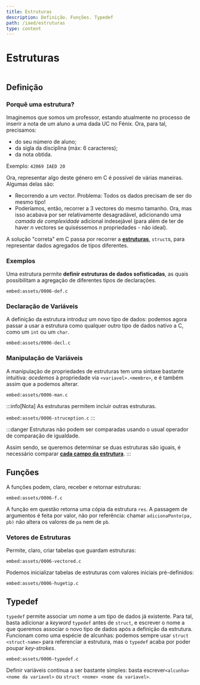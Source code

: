 ```yaml
---
title: Estruturas
description: Definição. Funções. Typedef
path: /iaed/estruturas
type: content
---
```


# Estruturas

```toc

```

## Definição

### Porquê uma estrutura?

Imaginemos que somos um professor, estando atualmente no processo de inserir a nota de um aluno a uma dada UC no Fénix. Ora, para tal, precisamos:

- do seu número de aluno;
- da sigla da disciplina (máx: 6 caracteres);
- da nota obtida.

Exemplo: `42069 IAED 20`

Ora, representar algo deste género em C é possível de várias maneiras. Algumas delas são:

- Recorrendo a um vector. Problema: Todos os dados precisam de ser do mesmo tipo!
- Poderíamos, então, recorrer a 3 vectores do mesmo tamanho. Ora, mas isso acabava por ser relativamente desagradável, adicionando uma _camada de complexidade_ adicional indesejável (para além de ter de haver $n$ vectores se quiséssemos $n$ propriedades - não ideal).

A solução "correta" em C passa por recorrer a [**estruturas**](color:green), `struct`s, para representar dados agregados de tipos diferentes.

### Exemplos

Uma estrutura permite **definir estruturas de dados sofisticadas**, as quais possibilitam a agregação de diferentes tipos de declarações.

`embed:assets/0006-def.c`

### Declaração de Variáveis

A definição da estrutura introduz um novo tipo de dados: podemos agora passar a usar a estrutura como qualquer outro tipo de dados nativo a C, como um `int` ou um `char`.

`embed:assets/0006-decl.c`

### Manipulação de Variáveis

A manipulação de propriedades de estruturas tem uma sintaxe bastante intuitiva: _acedemos_ à propriedade via `<variavel>.<membro>`, e é também assim que a podemos alterar.

`embed:assets/0006-man.c`

:::info[Nota]
As estruturas permitem incluir outras estruturas.

`embed:assets/0006-struception.c`
:::

:::danger
Estruturas não podem ser comparadas usando o usual operador de comparação de igualdade.

Assim sendo, se queremos determinar se duas estruturas são iguais, é necessário comparar [**cada campo da estrutura**](color:red).
:::

## Funções

A funções podem, claro, receber e retornar estruturas:

`embed:assets/0006-f.c`

A função em questão retorna uma cópia da estrutura `res`. A passagem de argumentos é feita por valor, não por referência: chamar `adicionaPonto(pa, pb)` não altera os valores de `pa` nem de `pb`.

### Vetores de Estruturas

Permite, claro, criar tabelas que guardam estruturas:

`embed:assets/0006-vectored.c`

Podemos inicializar tabelas de estruturas com valores iniciais pré-definidos:

`embed:assets/0006-hugetip.c`

## Typedef

`typedef` permite associar um nome a um tipo de dados já existente. Para tal, basta adicionar a _keyword_ `typedef` antes de `struct`, e escrever o nome a que queremos associar o novo tipo de dados após a definição da estrutura. Funcionam como uma espécie de alcunhas: podemos sempre usar `struct <struct-name>` para referenciar a estrutura, mas o `typedef` acaba por poder poupar _key-strokes_.

`embed:assets/0006-typedef.c`

Definir variáveis continua a ser bastante simples: basta escrever`<alcunha> <nome da variavel>` ou `struct <nome> <nome da variavel>`.
